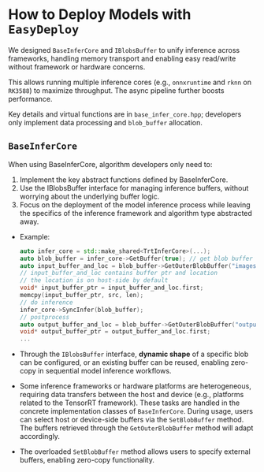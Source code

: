 # How to Deploy Models with `EasyDeploy`

We designed `BaseInferCore` and `IBlobsBuffer` to unify inference across frameworks, handling memory transport and enabling easy read/write without framework or hardware concerns.

This allows running multiple inference cores (e.g., `onnxruntime` and `rknn` on `RK3588`) to maximize throughput. The async pipeline further boosts performance.

Key details and virtual functions are in `base_infer_core.hpp`; developers only implement data processing and `blob_buffer` allocation.

## `BaseInferCore`

When using BaseInferCore, algorithm developers only need to:
1. Implement the key abstract functions defined by BaseInferCore.
2. Use the IBlobsBuffer interface for managing inference buffers, without worrying about the underlying buffer logic.
3. Focus on the deployment of the model inference process while leaving the specifics of the inference framework and algorithm type abstracted away.

- Example:
    ```cpp
    auto infer_core = std::make_shared<TrtInferCore>(...);
    auto blob_buffer = infer_core->GetBuffer(true); // get blob buffer from pool
    auto input_buffer_and_loc = blob_buffer->GetOuterBlobBuffer("images");
    // input_buffer_and_loc contains buffer ptr and location
    // the location is on host-side by default
    void* input_buffer_ptr = input_buffer_and_loc.first;
    memcpy(input_buffer_ptr, src, len);
    // do inference
    infer_core->SyncInfer(blob_buffer);
    // postprocess
    auto output_buffer_and_loc = blob_buffer->GetOuterBlobBuffer("output");
    void* output_buffer_ptr = output_buffer_and_loc.first;
    ...
    ```

- Through the `IBlobsBuffer` interface, **dynamic shape** of a specific blob can be configured, or an existing buffer can be reused, enabling zero-copy in sequential model inference workflows.

- Some inference frameworks or hardware platforms are heterogeneous, requiring data transfers between the host and device (e.g., platforms related to the TensorRT framework). These tasks are handled in the concrete implementation classes of `BaseInferCore`. During usage, users can select host or device-side buffers via the `SetBlobBuffer` method. The buffers retrieved through the `GetOuterBlobBuffer` method will adapt accordingly.

- The overloaded `SetBlobBuffer` method allows users to specify external buffers, enabling zero-copy functionality.
